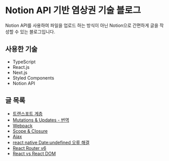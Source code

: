# Notion API 기반 염상권 기술 블로그

Notion API를 사용하여 파일을 업로드 하는 방식이 아닌 Notion으로 간편하게 글을 작성할 수 있는 블로그입니다.

## 사용한 기술

- TypeScript
- React.js
- Next.js
- Styled Components
- Notion API

## 글 목록

- [트랜스포트 계층](https://www.yeummy-blog.com/post/b81473b5-43fc-4f13-b428-583fe51dab5a)
- [Mutations & Updates - 번역](https://www.yeummy-blog.com/post/df29c9f8-7006-470d-bd1d-1344214e7480)
- [Webpack](https://www.yeummy-blog.com/post/d624ea50-6947-4f8d-9f0f-97f5989b9849)
- [Scope & Closure](https://www.yeummy-blog.com/post/09856ec5-14ed-47c7-a108-24770625affb)
- [Ajax](https://www.yeummy-blog.com/post/8fff75f4-8213-4473-9f60-f4864082dcb1)
- [react native Date:undefined 오류 해결](https://www.yeummy-blog.com/post/ba94ae19-d2cf-4e25-bd9b-9e55a5a893dd)
- [React Router v6](https://www.yeummy-blog.com/post/fc62856a-cd61-499c-97c5-667944a8e572)
- [React vs React DOM](https://www.yeummy-blog.com/post/c747fb32-76ee-498b-9767-8881f500282d)
